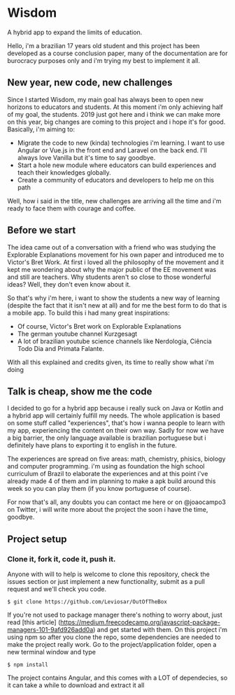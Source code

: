 # Wisdom

A hybrid app to expand the limits of education.


Hello, i'm a brazilian 17 years old student and this project has been developed as a course conclusion paper, many of the documentation are for burocracy purposes only and i'm trying my best to implement it all.


## New year, new code, new challenges

Since I started Wisdom, my main goal has always been to open new horizons to educators and students. At this moment i'm only achieving half of my goal, the students. 2019 just got here and i think we can make more on this year, big changes are coming to this project and i hope it's for good. Basically, i'm aiming to:

- Migrate the code to new (kinda) technologies i'm learning. I want to use Angular or Vue.js in the front end and Laravel on the back end. I'll always love Vanilla but it's time to say goodbye.
- Start a hole new module where educators can build experiences and teach their knowledges globally.
- Create a community of educators and developers to help me on this path

Well, how i said in the title, new challenges are arriving all the time and i'm ready to face them with courage and coffee.

## Before we start

The idea came out of a conversation with a friend who was studying the Explorable Explanations movement for his own paper and introduced me to Victor's Bret Work. At first i loved all the philosophy of the movement and it kept me wondering about why the major public of the EE movement was and still are teachers. Why students aren't so close to those wonderful ideas? Well, they don't even know about it.

So that's why i'm here, i want to show the students a new way of learning (despite the fact that it isn't new at all) and for me the best form to do that is a mobile app. To build this i had many great inspirations:

- Of course, Victor's Bret work on Explorable Explanations 
- The german youtube channel Kurzgesagt
- A lot of brazilian youtube science channels like Nerdologia, Ciência Todo Dia and Primata Falante.

With all this explained and credits given, its time to really show what i'm doing

## Talk is cheap, show me the code

I decided to go for a hybrid app because i really suck on Java or Kotlin and a hybrid app will certainly fulfill my needs. The whole application is based on some stuff called "experiences", that's how i wanna people to learn with my app, experiencing the content on their own way. Sadly for now we have a big barrier, the only language available is brazilian portuguese but i definitely have plans to exporting it to english in the future. 

The experiences are spread on five areas: math, chemistry, phisics, biology and computer programming. i'm using as foundation the high school curriculum of Brazil to elaborate the experiences and at this point i've already made 4 of them and im planning to make a apk build around this week so you can play them (if you know portuguese of course).

For now that's all, any doubts you can contact me here or on @joaocampo3 on Twitter, i will write more about the project the soon i have the time, goodbye.


## Project setup

### Clone it, fork it, code it, push it.

Anyone with will to help is welcome to clone this repository, check the issues section or just implement a new functionality, submit as a pull request and we'll check you code.

```
$ git clone https://github.com/Leviosar/OutOfTheBox
```

If you're not used to package manager there's nothing to worry about, just read [this article] (https://medium.freecodecamp.org/javascript-package-managers-101-9afd926add0a) and get started with them. On this project i'm using npm so after you clone the repo, some dependencies are needed to make the project really work. Go to the project/application folder, open a new terminal window and type

```
$ npm install
```

The project contains Angular, and this comes with a LOT of dependecies, so it can take a while to download and extract it all


